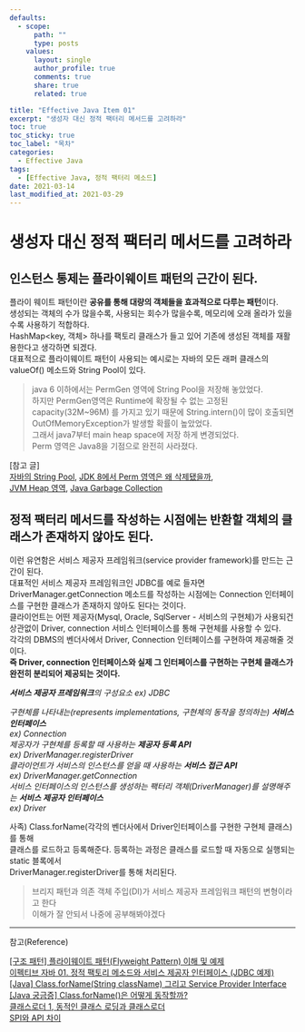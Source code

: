 ```yaml
---
defaults:
  - scope:
      path: ""
      type: posts
    values:
      layout: single
      author_profile: true
      comments: true
      share: true
      related: true

title: "Effective Java Item 01"
excerpt: "생성자 대신 정적 팩터리 메서드를 고려하라"
toc: true
toc_sticky: true
toc_label: "목차"
categories:
  - Effective Java
tags:
  - [Effective Java, 정적 팩터리 메소드]
date: 2021-03-14
last_modified_at: 2021-03-29
---
```


# 생성자 대신 정적 팩터리 메서드를 고려하라  

## 인스턴스 통제는 플라이웨이트 패턴의 근간이 된다.

플라이 웨이트 패턴이란 **공유를 통해 대량의 객체들을 효과적으로 다루는 패턴**이다.   
생성되는 객체의 수가 많을수록, 사용되는 회수가 많을수록, 메모리에 오래 올라가 있을수록 사용하기 적합하다.  
HashMap<key, 객체> 하나를 팩토리 클래스가 들고 있어 기존에 생성된 객체를 재활용한다고 생각하면 되겠다.  
대표적으로 플라이웨이트 패턴이 사용되는 예시로는 자바의 모든 래퍼 클래스의 valueOf() 메소드와 String Pool이 있다.

>java 6 이하에서는 PermGen 영역에 String Pool을 저장해 놓았었다.   
>하지만 PermGen영역은 Runtime에 확장될 수 없는 고정된 capacity(32M~96M) 를 가지고 있기 때문에 
> String.intern()이 많이 호출되면 OutOfMemoryException가 발생할 확률이 높았었다.   
> 그래서 java7부터 main heap space에 저장 하게 변경되었다.  
> Perm 영역은 Java8을 기점으로 완전히 사라졌다.  

[참고 글]  
[자바의 String Pool](https://www.nakjunizm.com/2017/07/25/String_Pool/), [JDK 8에서 Perm 영역은 왜 삭제됐을까](https://johngrib.github.io/wiki/java8-why-permgen-removed/),   
[JVM Heap 영역](https://swiftymind.tistory.com/112), [Java Garbage Collection](https://d2.naver.com/helloworld/1329)


## 정적 팩터리 메서드를 작성하는 시점에는 반환할 객체의 클래스가 존재하지 않아도 된다.

이런 유연함은 서비스 제공자 프레임워크(service provider framework)를 만드는 근간이 된다.  
대표적인 서비스 제공자 프레임워크인 JDBC를 예로 들자면 DriverManager.getConnection 메소드를 작성하는 시점에는 Connection 인터페이스를 구현한 클래스가 
존재하지 않아도 된다는 것이다.  
클라이언트는 어떤 제공자(Mysql, Oracle, SqlServer - 서비스의 구현체)가 사용되건 상관없이 Driver, connection 서비스 인터페이스를 통해 구현체를 사용할 수 있다.   
각각의 DBMS의 벤더사에서 Driver, Connection 인터페이스를 구현하여 제공해줄 것이다.  
**즉 Driver, connection 인터페이스와 실제 그 인터페이스를 구현하는 구현체 클래스가 완전히 분리되어 제공되는 것이다.**  

***서비스 제공자 프레임워크****의 구성요소 ex) JDBC*  

*구현체를 나타내는(represents implementations, 구현체의 동작을 정의하는) ***서비스 인터페이스***  
ex) Connection  
제공자가 구현체를 등록할 때 사용하는 ***제공자 등록 API***   
ex) DriverManager.registerDriver  
클라이언트가 서비스의 인스턴스를 얻을 때 사용하는 ***서비스 접근 API***  
ex) DriverManager.getConnection  
서비스 인터페이스의 인스턴스를 생성하는 팩터리 객체(DriverManager)를 설명해주는 ***서비스 제공자 인터페이스***  
ex) Driver*

사족) Class.forName(각각의 벤더사에서 Driver인터페이스를 구현한 구현체 클래스)를 통해  
클래스를 로드하고 등록해준다. 등록하는 과정은 클래스를 로드할 때 자동으로 실행되는 static 블록에서  
DriverManager.registerDriver를 통해 처리된다.

>브리지 패턴과 의존 객체 주입(DI)가 서비스 제공자 프레임워크 패턴의 변형이라고 한다  
이해가 잘 안되서 나중에 공부해봐야겠다

___
참고(Reference)

[[구조 패턴] 플라이웨이트 패턴(Flyweight Pattern) 이해 및 예제](https://readystory.tistory.com/137)  
[이펙티브 자바 01. 정적 팩토리 메소드와 서비스 제공자 인터페이스 (JDBC 예제)](https://plposer.tistory.com/61)  
[[Java] Class.forName(String className) 그리고 Service Provider Interface](https://devyongsik.tistory.com/294)  
[[Java 궁금증] Class.forName()은 어떻게 동작할까?](https://kyun2.tistory.com/23)  
[클래스로더 1, 동적인 클래스 로딩과 클래스로더](https://javacan.tistory.com/entry/1)  
[SPI와 API 차이](https://m.blog.naver.com/PostView.nhn?blogId=miniwikibook&logNo=60164835890&proxyReferer=https:%2F%2Fwww.google.com%2F)